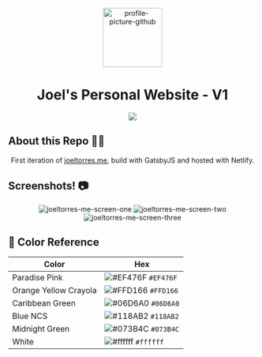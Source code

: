 <p align="center">
 <a href="https://ibb.co/dgK9JMk"><img style="width: 120px; height: 120px" src="https://i.ibb.co/ws6Hrgp/profile-picture-github.png" alt="profile-picture-github" border="0">
  </a>
</p>
<h1 align="center">
  Joel's Personal Website - V1
</h1>

<div align="center">
  <img src="https://img.shields.io/netlify/b3f17b4f-99ef-4ce5-a670-e8f20e893232?color=06D6A0&style=for-the-badge" />
</div>

## About this Repo 👨‍💻

<p align="center">First iteration of <a href="https://joeltorres.me">joeltorres.me</a>, build with GatsbyJS and hosted with Netlify.</p>

## Screenshots! 📷

<p align="center">
  <img src="https://i.ibb.co/55R2wqp/joeltorres-me-screen-one.png" alt="joeltorres-me-screen-one">
  <img src="https://i.ibb.co/P6kj2Gc/joeltorres-me-screen-two.png" alt="joeltorres-me-screen-two">
  <img src="https://i.ibb.co/VvsTg2V/joeltorres-me-screen-threee.png" alt="joeltorres-me-screen-three">
</p>

## 🎨 Color Reference

| Color                  | Hex                                                                |
| ---------------------- | ------------------------------------------------------------------ |
| Paradise Pink          | ![#EF476F](https://via.placeholder.com/10/EF476F?text=+) `#EF476F` |
| Orange Yellow Crayola  | ![#FFD166](https://via.placeholder.com/10/FFD166?text=+) `#FFD166` |
| Caribbean Green        | ![#06D6A0](https://via.placeholder.com/10/06D6A0?text=+) `#06D6A0` |
| Blue NCS               | ![#118AB2](https://via.placeholder.com/10/118AB2?text=+) `#118AB2` |
| Midnight Green         | ![#073B4C](https://via.placeholder.com/10/073B4C?text=+) `#073B4C` |
| White                  | ![#ffffff](https://via.placeholder.com/10/ffffff?text=+) `#ffffff` |
